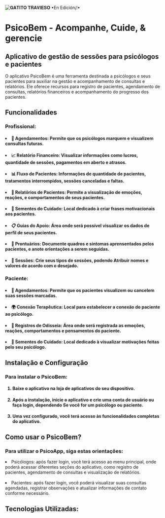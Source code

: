 ![𝐆𝐀𝐓𝐈𝐓𝐎 𝐓𝐑𝐀𝐕𝐈𝐄𝐒𝐎 •En Edición¡!•](https://github.com/GabrielVianaSantos/PsicoBem/assets/99519646/80313817-b7d4-4617-90d3-0ccf4e4fa11e)

# PsicoBem - Acompanhe, Cuide, & gerencie 
<h2>Aplicativo de gestão de sessões para psicólogos e pacientes</h2>

O aplicativo PsicoBem é uma ferramenta destinada a psicólogos e seus pacientes para auxiliar na gestão e acompanhamento de consultas e relatórios. Ele oferece recursos para registro de pacientes, agendamento de consultas, relatórios financeiros e acompanhamento do progresso dos pacientes.

<h2>Funcionalidades</h2>

<h3>Profissional:</h3>
   <h4><li>📅 Agendamentos: Permite que os psicólogos marquem e visualizem consultas futuras.</li></h4>
   <h4><li>📈 Relatório Financeiro: Visualizar informações como lucros, quantidade de sessões, pagamentos em aberto e atrasos.</li></h4>
   <h4><li>📊 Fluxo de Pacientes: Informações de quantidade de pacientes, tratamentos interrompidos, sessões canceladas e faltas.</li></h4>
   <h4><li>📝 Relatórios de Pacientes: Permite a visualização de emoções, reações, e comportamentos de seus pacientes.</li></h4>
   <h4><li>🌱 Sementes do Cuidado: Local dedicado à criar frases motivacionais aos pacientes.</li></h4>
   <h4><li>📋 Guias do Apoio: Área onde será possível visualizar os dados de perfil de seus pacientes.</li></h4>
   <h4><li>📂 Prontuários: Documente quadros e sintomas aprensentados pelos pacientes, e anote orientações a serem seguidas.</li></h4>
   <h4><li>🚩 Sessões: Crie seus tipos de sessões, podendo Atribuir nomes e valores de acordo com o desejado.</li></h4>

<h3>Paciente:</h3>
   <h4><li>📅 Agendamentos: Permite que os pacientes visualizem ou cancelem suas sessões marcadas.</li></h4>
   <h4><li>🌍 Conexão Terapêutica: Local para estabelecer a conexão do paciente ao psicólogo.</li></h4>
   <h4><li>📝 Registros de Odisseia: Área onde será registrada as emoções, reações, comportamentos e pensamentos do paciente.</li></h4>
   <h4><li>🌱 Sementes do Cuidado: Local dedicado à visualizar motivações feitas pelo seu psicólogo.</li></h4>

<h2>Instalação e Configuração</h2>

<h3>Para instalar o PsicoBem:</h3>
  <ol>
  <h4><li>Baixe o aplicativo na loja de aplicativos do seu dispositivo.</li></h4>  
  <h4><li>Após a instalação, inicie o aplicativo e crie uma conta de usuário ou faça login, dependendo Se você for um psicólogo ou paciente.</li></h4>
  <h4><li>Uma vez configurado, você terá acesso às funcionalidades completas do aplicativo.</li></h4>
  </ol>

<h2>Como usar o PsicoBem?</h2>

<h3>Para utilizar o PsicoApp, siga estas orientações:</h3>
  <li>Psicólogos: após fazer login, você terá acesso ao menu principal, onde poderá acessar diferentes seções do aplicativo, como registro de pacientes, agendamento de consultas e visualização de relatórios.</li>
  <br>
  <li>Pacientes: após fazer login, você poderá visualizar suas consultas agendadas, registrar observações e atualizar informações de contato conforme necessário.</li>

<h2>Tecnologias Utilizadas:</h2>
  

